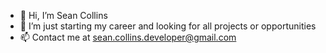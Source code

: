 - 👋 Hi, I’m Sean Collins
- 👀 I’m just starting my career and looking for all projects or opportunities
- 📫 Contact me at sean.collins.developer@gmail.com
